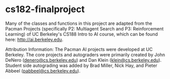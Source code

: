 # cs182-finalproject

Many of the classes and functions in this project are adapted from the Pacman Projects (specifically P2: Multiagent Search and P3: Reinforcement Learning) of UC Berkeley's CS188 Intro to AI course, which can be found here: http://ai.berkeley.edu.

Attribution Information: The Pacman AI projects were developed at UC Berkeley.
The core projects and autograders were primarily created by John DeNero
(denero@cs.berkeley.edu) and Dan Klein (klein@cs.berkeley.edu).
Student side autograding was added by Brad Miller, Nick Hay, and
Pieter Abbeel (pabbeel@cs.berkeley.edu).